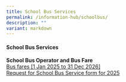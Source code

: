 ```yaml
---
title: School Bus Services
permalink: /information-hub/schoolbus/
description: ""
variant: markdown
---
```

#### School Bus Services

**School Bus Operator and Bus Fare**<br>
[Bus fares [1 Jan 2025 to 31 Dec 2026]](/files/School%20bus%20service/school_bus_NTE__2025___2026_.pdf)<br>
[Request for School Bus Service form for 2025](/files/School%20bus%20service/KHS_Request_for_School_Bus_Services_2025__RS_Transport_.pdf)